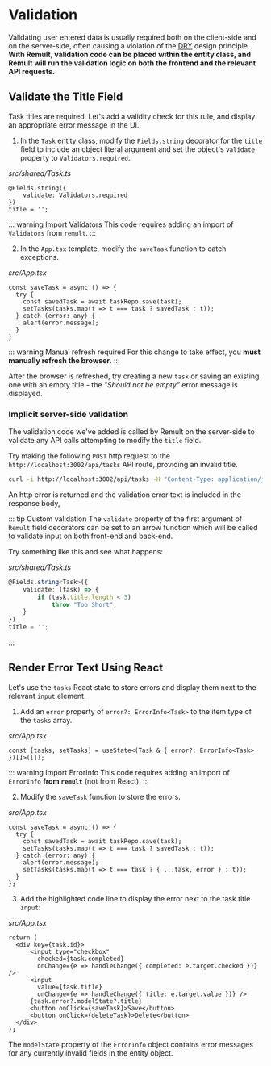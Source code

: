 # Validation
Validating user entered data is usually required both on the client-side and on the server-side, often causing a violation of the [DRY](https://en.wikipedia.org/wiki/Don%27t_repeat_yourself) design principle. **With Remult, validation code can be placed within the entity class, and Remult will run the validation logic on both the frontend and the relevant API requests.**

## Validate the Title Field

Task titles are required. Let's add a validity check for this rule, and display an appropriate error message in the UI.

1. In the `Task` entity class, modify the `Fields.string` decorator for the `title` field to include an object literal argument and set the object's `validate` property to `Validators.required`.

*src/shared/Task.ts*
```ts{1-3}
@Fields.string({
    validate: Validators.required
})
title = '';
```
::: warning Import Validators
This code requires adding an import of `Validators` from `remult`.
:::

2. In the `App.tsx` template, modify the `saveTask` function to catch exceptions.

*src/App.tsx*
```tsx{2,5-7}
const saveTask = async () => {
  try {
    const savedTask = await taskRepo.save(task);
    setTasks(tasks.map(t => t === task ? savedTask : t));
  } catch (error: any) {
    alert(error.message);
  }
}
```

::: warning Manual refresh required
For this change to take effect, you **must manually refresh the browser**.
:::

After the browser is refreshed, try creating a new `task` or saving an existing one with an empty title - the *"Should not be empty"* error message is displayed.

### Implicit server-side validation
The validation code we've added is called by Remult on the server-side to validate any API calls attempting to modify the `title` field.

Try making the following `POST` http request to the `http://localhost:3002/api/tasks` API route, providing an invalid title.

```sh
curl -i http://localhost:3002/api/tasks -H "Content-Type: application/json" -d "{\"title\": \"\"}"
```

An http error is returned and the validation error text is included in the response body,

::: tip Custom validation
The `validate` property of the first argument of `Remult` field decorators can be set to an arrow function which will be called to validate input on both front-end and back-end.

Try something like this and see what happens:

*src/shared/Task.ts*
```ts
@Fields.string<Task>({
    validate: (task) => {
        if (task.title.length < 3)
            throw "Too Short";
    }
})
title = '';
```
:::

## Render Error Text Using React

Let's use the `tasks` React state to store errors and display them next to the relevant `input` element.

1. Add an `error` property of `error?: ErrorInfo<Task>` to the item type of the `tasks` array.

*src/App.tsx*
```tsx
const [tasks, setTasks] = useState<(Task & { error?: ErrorInfo<Task> })[]>([]);
```

::: warning Import ErrorInfo
This code requires adding an import of `ErrorInfo` **from `remult`** (not from React).
:::

2. Modify the `saveTask` function to store the errors.

*src/App.tsx*
```tsx{7}
const saveTask = async () => {
  try {
    const savedTask = await taskRepo.save(task);
    setTasks(tasks.map(t => t === task ? savedTask : t));
  } catch (error: any) {
    alert(error.message);
    setTasks(tasks.map(t => t === task ? { ...task, error } : t));
  }
};
```

3. Add the highlighted code line to display the error next to the task title `input`:
   
*src/App.tsx*
```tsx{9}
return (
  <div key={task.id}>
      <input type="checkbox"
        checked={task.completed}
        onChange={e => handleChange({ completed: e.target.checked })} />
      <input
        value={task.title}
        onChange={e => handleChange({ title: e.target.value })} />
      {task.error?.modelState?.title}
      <button onClick={saveTask}>Save</button>
      <button onClick={deleteTask}>Delete</button>
  </div>
);
```

The `modelState` property of the `ErrorInfo` object contains error messages for any currently invalid fields in the entity object.